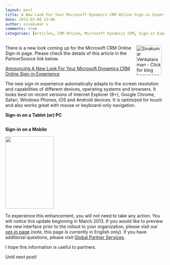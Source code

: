 ```yaml
---
layout: post
title: A New Look For Your Microsoft Dynamics CRM Online Sign-in Experience
date: 2013-03-08 13:06
author: sivakumar v
comments: true
categories: [Articles, CRM Online, Microsoft Dynamics CRM, Sign-in Experience, Sivakumar Venkataraman, Uncategorized]
---
```

<p style="text-align: left;"><a title="Sivakumar Venkataraman - Click for blog homepage"><img src="https://microsofttpd.github.io/assets/0871.sivav.jpg" alt="Sivakumar Venkataraman - Click for blog homepage" width="80" height="95" align="right" border="0" hspace="10" /></a>There is a new look coming up for&nbsp;the Microsoft CRM Online Sign-in page. Please check the details of this article in the PartnerSource link below.</p>
<p><span id="Title"><a title="Announcing A New Look For Your Microsoft Dynamics CRM Online Sign-in Experience" href="https://mbs.microsoft.com/partnersource/newsevents/news/crmonlinesigninexperience.htm?p=5" target="_blank">Announcing A New Look For Your Microsoft Dynamics CRM Online Sign-in Experience</a></span></p>
<p><span>The new sign-in experience automatically adapts to the screen resolution and capabilities of different devices, operating systems and browsers. It looks best on recent versions of Internet Explorer (8+), Google Chrome, Safari, Windows Phones, iOS and Android devices. It is optimized for touch and also works great with mouse or keyboard-only navigation.</span></p>
<p><strong>Sign-in on a Tablet (or) PC</strong></p>
<p><span><a href="https://msdnshared.blob.core.windows.net/media/TNBlogsFS/prod.evol.blogs.technet.com/CommunityServer.Blogs.Components.WeblogFiles/00/00/00/95/09/0638.left.png" original-url="http://blogs.technet.com/cfs-file.ashx/__key/communityserver-blogs-components-weblogfiles/00-00-00-95-09/0638.left.png"><img src="https://msdnshared.blob.core.windows.net/media/TNBlogsFS/prod.evol.blogs.technet.com/CommunityServer.Blogs.Components.WeblogFiles/00/00/00/95/09/0638.left.png" original-url="http://blogs.technet.com/resized-image.ashx/__size/550x0/__key/communityserver-blogs-components-weblogfiles/00-00-00-95-09/0638.left.png" alt="" border="0" /></a></span></p>
<p><strong>Sign-in on a Mobile</strong></p>
<p><span><a href="https://msdnshared.blob.core.windows.net/media/TNBlogsFS/prod.evol.blogs.technet.com/CommunityServer.Blogs.Components.WeblogFiles/00/00/00/95/09/7416.right.jpg" original-url="http://blogs.technet.com/cfs-file.ashx/__key/communityserver-blogs-components-weblogfiles/00-00-00-95-09/7416.right.jpg"><img src="https://msdnshared.blob.core.windows.net/media/TNBlogsFS/prod.evol.blogs.technet.com/CommunityServer.Blogs.Components.WeblogFiles/00/00/00/95/09/7416.right.jpg" original-url="http://blogs.technet.com/resized-image.ashx/__size/550x0/__key/communityserver-blogs-components-weblogfiles/00-00-00-95-09/7416.right.jpg" alt="" width="153" height="228" border="0" /></a></span></p>
<p><span>To experience this enhancement, you will not need to take any action. You will notice this update beginning in March 2013. If you would like to preview the new interface prior to the rollout to your organization, please visit our <a href="https://login.microsoftonline.com/optin.srf" target="_blank">opt-in page</a> (note, this page is currently in English only). If you have additional questions, please visit <a href="https://mspartner.microsoft.com/en/us/Pages/Support/get-support.aspx" target="_blank">Global Partner Services</a>.</span></p>
<p><span>I hope this information is useful to partners.</span></p>
<p><span>Until next post!</span></p>
<p>&nbsp;</p>
